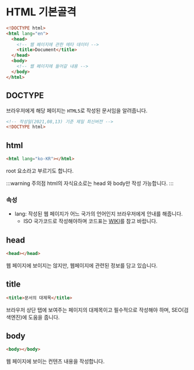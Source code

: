 # HTML 기본골격

```html
<!DOCTYPE html>
<html lang="en">
  <head>
    <!-- 웹 페이지에 관한 메타 데이터 -->
    <title>Document</title>
  </head>
  <body>
    <!-- 웹 페이지에 들어갈 내용 -->
  </body>
</html>
```

## DOCTYPE

브라우저에게 해당 페이지는 `HTML5`로 작성된 문서임을 알려줍니다.

```html
<!-- 작성일(2021,08,13) 기준 제일 최신버전 -->
<!DOCTYPE html>
```

## html

```html
<html lang="ko-KR"></html>
```

root 요소라고 부르기도 합니다.

:::warning 주의점
html의 자식요소로는 head 와 body만 작성 가능합니다.
:::

### 속성

- lang: 작성된 웹 페이지가 어느 국가의 언어인지 브라우저에게 안내를 해줍니다.
  - ISO 국가코드로 작성해야하며 코드표는 [WIKI](https://ko.wikipedia.org/wiki/ISO_639-1_%EC%BD%94%EB%93%9C_%EB%AA%A9%EB%A1%9D)를 참고 바랍니다.

## head

```html
<head></head>
```

웹 페이지에 보이지는 않지만, 웹페이지에 관련된 정보를 담고 있습니다.

## title

```html
<title>문서의 대제목</title>
```

브라우저 상단 탭에 보여주는 페이지의 대제목이고 필수적으로 작성해야 하며, SEO(검색엔진)에 도움을 줍니다.

## body

```html
<body></body>
```

웹 페이지에 보이는 컨텐츠 내용을 작성합니다.
